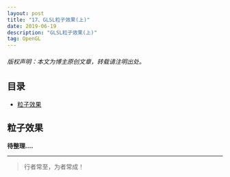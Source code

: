 ```yaml
---
layout: post
title: "17、GLSL粒子效果(上)"
date: 2019-06-19
description: "GLSL粒子效果(上)"
tag: OpenGL
---
```

<h6>版权声明：本文为博主原创文章，转载请注明出处。</h6>


<!-- - [参考文章：OpenGL ES初探（上）](https://www.jianshu.com/p/f58fff6d0ba0) -->


## 目录
- [粒子效果](#content1) 












<!-- ************************************************ -->
## <a id="content1"></a>粒子效果


**待整理....**



----------
>  行者常至，为者常成！


